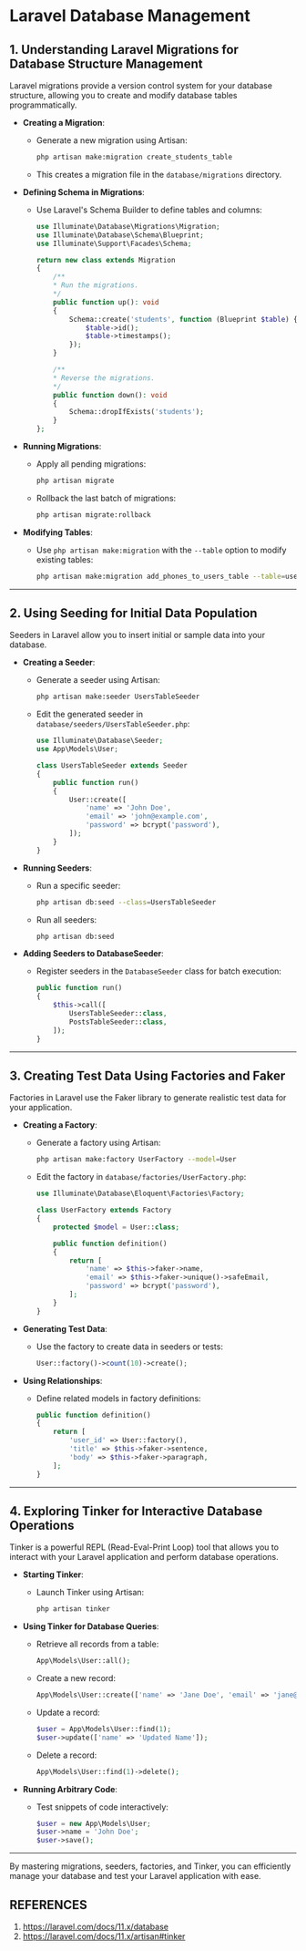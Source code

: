 # Laravel Database Management

## 1. Understanding Laravel Migrations for Database Structure Management
Laravel migrations provide a version control system for your database structure, allowing you to create and modify database tables programmatically.

- **Creating a Migration**:
  - Generate a new migration using Artisan:
    ```bash
    php artisan make:migration create_students_table
    ```
  - This creates a migration file in the `database/migrations` directory.

- **Defining Schema in Migrations**:
  - Use Laravel's Schema Builder to define tables and columns:
    ```php
    use Illuminate\Database\Migrations\Migration;
    use Illuminate\Database\Schema\Blueprint;
    use Illuminate\Support\Facades\Schema;

    return new class extends Migration
    {
        /**
        * Run the migrations.
        */
        public function up(): void
        {
            Schema::create('students', function (Blueprint $table) {
                $table->id();
                $table->timestamps();
            });
        }

        /**
        * Reverse the migrations.
        */
        public function down(): void
        {
            Schema::dropIfExists('students');
        }
    };
    ```

- **Running Migrations**:
  - Apply all pending migrations:
    ```bash
    php artisan migrate
    ```
  - Rollback the last batch of migrations:
    ```bash
    php artisan migrate:rollback
    ```

- **Modifying Tables**:
  - Use `php artisan make:migration` with the `--table` option to modify existing tables:
    ```bash
    php artisan make:migration add_phones_to_users_table --table=users
    ```
---

## 2. Using Seeding for Initial Data Population
Seeders in Laravel allow you to insert initial or sample data into your database.

- **Creating a Seeder**:
  - Generate a seeder using Artisan:
    ```bash
    php artisan make:seeder UsersTableSeeder
    ```
  - Edit the generated seeder in `database/seeders/UsersTableSeeder.php`:
    ```php
    use Illuminate\Database\Seeder;
    use App\Models\User;

    class UsersTableSeeder extends Seeder
    {
        public function run()
        {
            User::create([
                'name' => 'John Doe',
                'email' => 'john@example.com',
                'password' => bcrypt('password'),
            ]);
        }
    }
    ```

- **Running Seeders**:
  - Run a specific seeder:
    ```bash
    php artisan db:seed --class=UsersTableSeeder
    ```
  - Run all seeders:
    ```bash
    php artisan db:seed
    ```

- **Adding Seeders to DatabaseSeeder**:
  - Register seeders in the `DatabaseSeeder` class for batch execution:
    ```php
    public function run()
    {
        $this->call([
            UsersTableSeeder::class,
            PostsTableSeeder::class,
        ]);
    }
    ```

---

## 3. Creating Test Data Using Factories and Faker
Factories in Laravel use the Faker library to generate realistic test data for your application.

- **Creating a Factory**:
  - Generate a factory using Artisan:
    ```bash
    php artisan make:factory UserFactory --model=User
    ```
  - Edit the factory in `database/factories/UserFactory.php`:
    ```php
    use Illuminate\Database\Eloquent\Factories\Factory;

    class UserFactory extends Factory
    {
        protected $model = User::class;

        public function definition()
        {
            return [
                'name' => $this->faker->name,
                'email' => $this->faker->unique()->safeEmail,
                'password' => bcrypt('password'),
            ];
        }
    }
    ```

- **Generating Test Data**:
  - Use the factory to create data in seeders or tests:
    ```php
    User::factory()->count(10)->create();
    ```

- **Using Relationships**:
  - Define related models in factory definitions:
    ```php
    public function definition()
    {
        return [
            'user_id' => User::factory(),
            'title' => $this->faker->sentence,
            'body' => $this->faker->paragraph,
        ];
    }
    ```

---

## 4. Exploring Tinker for Interactive Database Operations
Tinker is a powerful REPL (Read-Eval-Print Loop) tool that allows you to interact with your Laravel application and perform database operations.

- **Starting Tinker**:
  - Launch Tinker using Artisan:
    ```bash
    php artisan tinker
    ```

- **Using Tinker for Database Queries**:
  - Retrieve all records from a table:
    ```php
    App\Models\User::all();
    ```
  - Create a new record:
    ```php
    App\Models\User::create(['name' => 'Jane Doe', 'email' => 'jane@example.com', 'password' => bcrypt('password')]);
    ```
  - Update a record:
    ```php
    $user = App\Models\User::find(1);
    $user->update(['name' => 'Updated Name']);
    ```
  - Delete a record:
    ```php
    App\Models\User::find(1)->delete();
    ```

- **Running Arbitrary Code**:
  - Test snippets of code interactively:
    ```php
    $user = new App\Models\User;
    $user->name = 'John Doe';
    $user->save();
    ```

---

By mastering migrations, seeders, factories, and Tinker, you can efficiently manage your database and test your Laravel application with ease.


## REFERENCES
1. https://laravel.com/docs/11.x/database
2. https://laravel.com/docs/11.x/artisan#tinker

